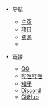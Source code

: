 - 导航

  - [主页](home.md)
  - [项目](projects.md)
  - [资源](resources.md)
  - 

- 链接
  
  - [QQ](https://aka.peaksol.fun/qq)
  - [哔哩哔哩](https://aka.peaksol.fun/bilibili)
  - [知乎](https://aka.peaksol.fun/zhihu)
  - [Discord](https://aka.peaksol.fun/discord)
  - [GitHub](https://aka.peaksol.fun/github)